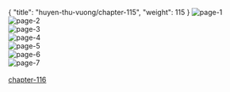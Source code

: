 { "title": "huyen-thu-vuong/chapter-115", "weight": 115 }
<img src="huyen-thu-vuong_0115_01-9b74f9088f36f7d586c2c9172e39851d.webp" alt="page-1" origin="https://3.bp.blogspot.com/-mW_NWrRIxlk/V6RyBKY8SnI/AAAAAAAJMjU/lnUfh7isdp8/s0/Huyen-Thu-Vuong-Chapter-115-P-2.jpg"><br/>
<img src="huyen-thu-vuong_0115_02-1f0706ad78fc64c758b37e29acb75eba.webp" alt="page-2" origin="https://3.bp.blogspot.com/-nxKxHwg615M/V6RyBv_jmrI/AAAAAAAJMjY/RLfSO9emmkI/s0/Huyen-Thu-Vuong-Chapter-115-P-3.jpg"><br/>
<img src="huyen-thu-vuong_0115_03-c8dc3cbec7cb15aff4fcc42e4977b1d6.webp" alt="page-3" origin="https://3.bp.blogspot.com/-FDRm3fylL0Y/V6RyCMjXScI/AAAAAAAJMjc/419tPt3ydJY/s0/Huyen-Thu-Vuong-Chapter-115-P-4.jpg"><br/>
<img src="huyen-thu-vuong_0115_04-87871e80a79314ffed0a0fc174feb62d.webp" alt="page-4" origin="https://3.bp.blogspot.com/-7c_dNXxC8lk/V6RyCvDqymI/AAAAAAAJMjg/qrQRbyRLjUE/s0/Huyen-Thu-Vuong-Chapter-115-P-5.jpg"><br/>
<img src="huyen-thu-vuong_0115_05-ab9e3981b4401f4169c8c2c01cac5caf.webp" alt="page-5" origin="https://3.bp.blogspot.com/-H82NO1B0Wr0/V6RyDUVfOYI/AAAAAAAJMjk/lYY4gZ-RB4M/s0/Huyen-Thu-Vuong-Chapter-115-P-6.jpg"><br/>
<img src="huyen-thu-vuong_0115_06-a0d34890632719d097953495b9d91333.webp" alt="page-6" origin="https://3.bp.blogspot.com/-QYZSzxtStl4/V6RyD-Hy2hI/AAAAAAAJMjo/TsMw382Oqls/s0/Huyen-Thu-Vuong-Chapter-115-P-7.jpg"><br/>
<img src="huyen-thu-vuong_0115_07-e04e333e985242063a1836b3e2007128.webp" alt="page-7" origin="https://3.bp.blogspot.com/-v6OQItwl9DI/V6RyEXA0N9I/AAAAAAAJMjs/hslNOCtJHQ4/s0/Huyen-Thu-Vuong-Chapter-115-P-8.jpg"><br/>
<br/><a class="nextchap" href="/huyen-thu-vuong/chapter-116">chapter-116</a>
